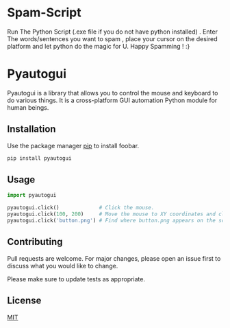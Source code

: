 # Spam-Script

Run The Python Script (.exe file if you do not have python installed) . Enter The words/sentences you want to spam , place your cursor on the desired platform and let python do the magic for U. 
Happy Spamming ! :}

# Pyautogui

Pyautogui is a library that allows you to control the mouse and keyboard to do various things. It is a cross-platform GUI automation Python module for human beings. 

## Installation

Use the package manager [pip](https://pip.pypa.io/en/stable/) to install foobar.

```bash
pip install pyautogui
```

## Usage

```python
import pyautogui

pyautogui.click()             # Click the mouse.
pyautogui.click(100, 200)     # Move the mouse to XY coordinates and click it.
pyautogui.click('button.png') # Find where button.png appears on the screen and click it.
```

## Contributing
Pull requests are welcome. For major changes, please open an issue first to discuss what you would like to change.

Please make sure to update tests as appropriate.

## License
[MIT](https://choosealicense.com/licenses/mit/)
